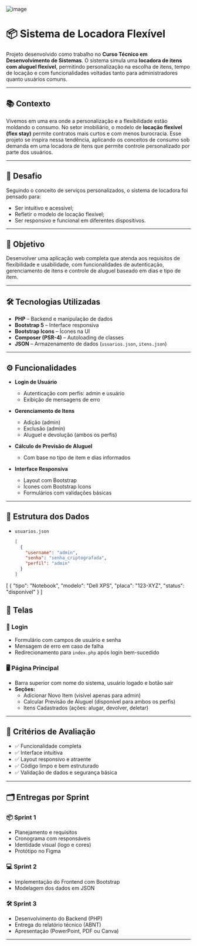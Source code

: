 ![image](https://github.com/user-attachments/assets/b4029646-13f6-4ec3-a3f7-4888b61e8771)

# 📦 Sistema de Locadora Flexível

Projeto desenvolvido como trabalho no **Curso Técnico em Desenvolvimento de Sistemas**. O sistema simula uma **locadora de itens com aluguel flexível**, permitindo personalização na escolha de itens, tempo de locação e com funcionalidades voltadas tanto para administradores quanto usuários comuns.

---

## 📚 Contexto

Vivemos em uma era onde a personalização e a flexibilidade estão moldando o consumo. No setor imobiliário, o modelo de **locação flexível (flex stay)** permite contratos mais curtos e com menos burocracia. Esse projeto se inspira nessa tendência, aplicando os conceitos de consumo sob demanda em uma locadora de itens que permite controle personalizado por parte dos usuários.

---

## 🧩 Desafio

Seguindo o conceito de serviços personalizados, o sistema de locadora foi pensado para:
- Ser intuitivo e acessível;
- Refletir o modelo de locação flexível;
- Ser responsivo e funcional em diferentes dispositivos.

---

## 🎯 Objetivo

Desenvolver uma aplicação web completa que atenda aos requisitos de flexibilidade e usabilidade, com funcionalidades de autenticação, gerenciamento de itens e controle de aluguel baseado em dias e tipo de item.

---

## 🛠️ Tecnologias Utilizadas

- **PHP** – Backend e manipulação de dados
- **Bootstrap 5** – Interface responsiva
- **Bootstrap Icons** – Ícones na UI
- **Composer (PSR-4)** – Autoloading de classes
- **JSON** – Armazenamento de dados (`usuarios.json`, `itens.json`)

---

## ⚙️ Funcionalidades

- **Login de Usuário**
  - Autenticação com perfis: admin e usuário
  - Exibição de mensagens de erro

- **Gerenciamento de Itens**
  - Adição (admin)
  - Exclusão (admin)
  - Aluguel e devolução (ambos os perfis)

- **Cálculo de Previsão de Aluguel**
  - Com base no tipo de item e dias informados

- **Interface Responsiva**
  - Layout com Bootstrap
  - Ícones com Bootstrap Icons
  - Formulários com validações básicas

---

## 📁 Estrutura dos Dados

- `usuarios.json`
  ```json
  [
    {
      "username": "admin",
      "senha": "senha_criptografada",
      "perfil": "admin"
    }
  ]
[
  {
    "tipo": "Notebook",
    "modelo": "Dell XPS",
    "placa": "123-XYZ",
    "status": "disponível"
  }
]

## 📌 Telas

### 🔐 Login
- Formulário com campos de usuário e senha  
- Mensagem de erro em caso de falha  
- Redirecionamento para `index.php` após login bem-sucedido  

### 🖥 Página Principal
- Barra superior com nome do sistema, usuário logado e botão sair  
- **Seções:**
  - Adicionar Novo Item (visível apenas para admin)
  - Calcular Previsão de Aluguel (disponível para ambos os perfis)
  - Itens Cadastrados (ações: alugar, devolver, deletar)

---

## 🧪 Critérios de Avaliação

- ✅ Funcionalidade completa  
- ✅ Interface intuitiva  
- ✅ Layout responsivo e atraente  
- ✅ Código limpo e bem estruturado  
- ✅ Validação de dados e segurança básica  

---

## 🗂️ Entregas por Sprint

### 📦 Sprint 1
- Planejamento e requisitos  
- Cronograma com responsáveis  
- Identidade visual (logo e cores)  
- Protótipo no Figma  

### 💻 Sprint 2
- Implementação do Frontend com Bootstrap  
- Modelagem dos dados em JSON  

### 🛠 Sprint 3
- Desenvolvimento do Backend (PHP)  
- Entrega do relatório técnico (ABNT)  
- Apresentação (PowerPoint, PDF ou Canva)  

---

